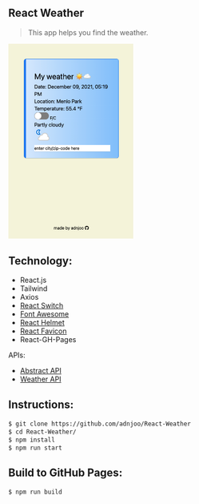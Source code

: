 ## React Weather

> This app helps you find the weather.

<a href='https://adnjoo.github.io/React-Weather/'><img src='./scrn5.png' width='250px'></a>

## Technology:

* React.js
* Tailwind 
* Axios 
* [React Switch](https://www.npmjs.com/package/react-switch) 
* [Font Awesome](https://fontawesome.com/) 
* [React Helmet](https://github.com/nfl/react-helmet) 
* [React Favicon](https://www.npmjs.com/package/react-favicon)
* React-GH-Pages

APIs: 
* [Abstract API](https://www.abstractapi.com/) 
* [Weather API](https://www.weatherapi.com/)

## Instructions:
```
$ git clone https://github.com/adnjoo/React-Weather
$ cd React-Weather/
$ npm install
$ npm run start
```

## Build to GitHub Pages:
```
$ npm run build
```
